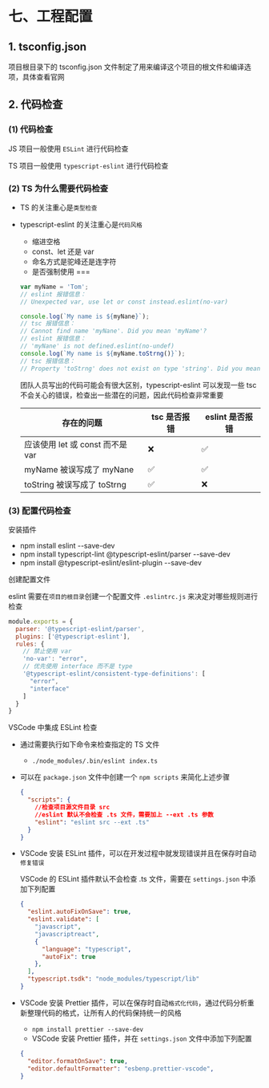 # 七、工程配置

## 1. tsconfig.json

项目根目录下的 tsconfig.json 文件制定了用来编译这个项目的根文件和编译选项，具体查看官网

## 2. 代码检查

### (1) 代码检查

JS 项目一般使用 `ESLint` 进行代码检查

TS 项目一般使用 `typescript-eslint` 进行代码检查

### (2) TS 为什么需要代码检查

* TS 的关注重心是`类型检查`
* typescript-eslint 的关注重心是`代码风格`
  * 缩进空格
  * const、let 还是 var
  * 命名方式是驼峰还是连字符
  * 是否强制使用 ===

  ```typescript
  var myName = 'Tom';
  // eslint 报错信息：
  // Unexpected var, use let or const instead.eslint(no-var)

  console.log(`My name is ${myNane}`);
  // tsc 报错信息：
  // Cannot find name 'myNane'. Did you mean 'myName'?
  // eslint 报错信息：
  // 'myNane' is not defined.eslint(no-undef)
  console.log(`My name is ${myName.toStrng()}`);
  // tsc 报错信息：
  // Property 'toStrng' does not exist on type 'string'. Did you mean 'toString'?
  ```

  团队人员写出的代码可能会有很大区别，typescript-eslint 可以发现一些 tsc 不会关心的错误，检查出一些潜在的问题，因此代码检查非常重要

  | 存在的问题                       | tsc 是否报错 | eslint 是否报错 |
  | -------------------------------- | ------------ | --------------- |
  | 应该使用 let 或 const 而不是 var | ❌            | ✅               |
  | myName 被误写成了 myNane         | ✅            | ✅               |
  | toString 被误写成了 toStrng      | ✅️            | ❌               |

### (3) 配置代码检查

安装插件

* npm install eslint --save-dev
* npm install typescript-lint @typescript-eslint/parser --save-dev
* npm install @typescript-eslint/eslint-plugin --save-dev

创建配置文件

eslint 需要在`项目的根目录`创建一个配置文件 `.eslintrc.js` 来决定对哪些规则进行检查

```javascript
module.exports = {
  parser: '@typescript-eslint/parser',
  plugins: ['@typescript-eslint'],
  rules: {
    // 禁止使用 var
    'no-var': "error",
    // 优先使用 interface 而不是 type
    '@typescript-eslint/consistent-type-definitions': [
      "error",
      "interface"
    ]
  }
}
```

VSCode 中集成 ESLint 检查

* 通过需要执行如下命令来检查指定的 TS 文件
  * `./node_modules/.bin/eslint index.ts`
* 可以在 `package.json` 文件中创建一个 `npm scripts` 来简化上述步骤
  
  ```json
  {
    "scripts": {
      //检查项目源文件目录 src
      //eslint 默认不会检查 .ts 文件，需要加上 --ext .ts 参数
      "eslint": "eslint src --ext .ts"
    }
  }
  ```

* VSCode 安装 ESLint 插件，可以在开发过程中就发现错误并且在保存时自动`修复错误`

  VSCode 的 ESLint 插件默认不会检查 .ts 文件，需要在 `settings.json` 中添加下列配置
  
  ```json
  {
    "eslint.autoFixOnSave": true,
    "eslint.validate": [
      "javascript",
      "javascriptreact",
      {
        "language": "typescript",
        "autoFix": true
      },
    ],
    "typescript.tsdk": "node_modules/typescript/lib"
  }
  ```

* VSCode 安装 Prettier 插件，可以在保存时自动`格式化代码`，通过代码分析重新整理代码的格式，让所有人的代码保持统一的风格
  * `npm install prettier --save-dev`
  * VSCode 安装 Prettier 插件，并在 `settings.json` 文件中添加下列配置

  ```json
  {
    "editor.formatOnSave": true,
    "editor.defaultFormatter": "esbenp.prettier-vscode",
  }
  ```
